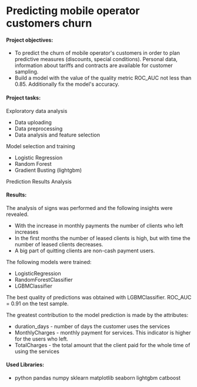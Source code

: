 # Predicting mobile operator customers churn

#### Project objectives: 
- To predict the churn of mobile operator's customers in order to plan predictive measures (discounts, special conditions).
Personal data, information about tariffs and contracts are available for customer sampling.
- Build a model with the value of the quality metric ROC_AUC not less than 0.85.
Additionally fix the model's accuracy.
#### Project tasks:
Exploratory data analysis
- Data uploading
- Data preprocessing
- Data analysis and feature selection

Model selection and training
- Logistic Regression
- Random Forest
- Gradient Busting (lightgbm)

Prediction Results Analysis


#### Results: 

The analysis of signs was performed and the following insights were revealed.
- With the increase in monthly payments the number of clients who left increases
- In the first months the number of leased clients is high, but with time the number of leased clients decreases.
- A big part of quitting clients are non-cash payment users.

The following models were trained: 
- LogisticRegression
- RandomForestClassifier
- LGBMClassifier

The best quality of predictions was obtained with LGBMClassifier. ROC_AUC = 0.91 on the test sample.

The greatest contribution to the model prediction is made by the attributes:
- duration_days - number of days the customer uses the services
- MonthlyCharges - monthly payment for services. This indicator is higher for the users who left.
- TotalCharges - the total amount that the client paid for the whole time of using the services

#### Used Libraries:
- python pandas numpy sklearn matplotlib seaborn lightgbm catboost

